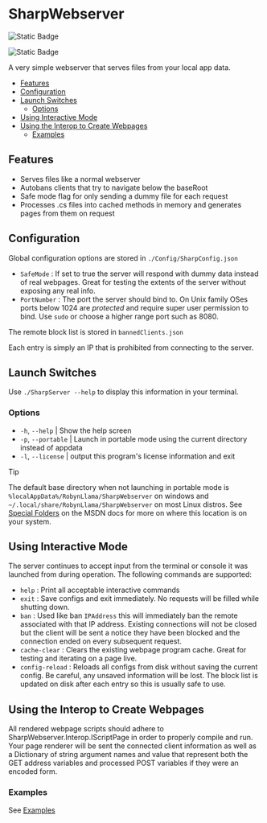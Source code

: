 # SharpWebserver

![Static Badge](https://img.shields.io/badge/Language-C%23-blue?style=flat-square&logo=sharp)

![Static Badge](https://img.shields.io/badge/License-GPLv3-orange?style=flat-square&logo=gnuemacs)

A very simple webserver that serves files from your local app data.

- [Features](#features)
- [Configuration](#configuration)
- [Launch Switches](#launch-switches)
  - [Options](#options)
- [Using Interactive Mode](#using-interactive-mode)
- [Using the Interop to Create Webpages](#using-the-interop-to-create-webpages)
  - [Examples](#examples)

## Features

- Serves files like a normal webserver
- Autobans clients that try to navigate below the baseRoot
- Safe mode flag for only sending a dummy file for each request
- Processes .cs files into cached methods in memory and generates pages from them on request

## Configuration

Global configuration options are stored in `./Config/SharpConfig.json`

- `SafeMode` : If set to true the server will respond with dummy data instead of real webpages. Great for testing the extents of the server without exposing any real info.
- `PortNumber` : The port the server should bind to. On Unix family OSes ports below 1024 are *protected* and require super user permission to bind. Use `sudo` or choose a higher range port such as 8080.

The remote block list is stored in `bannedClients.json`

Each entry is simply an IP that is prohibited from connecting to the server.

## Launch Switches

Use `./SharpServer --help` to display this information in your terminal.

### Options

- `-h`, `--help`          | Show the help screen
- `-p`, `--portable`      | Launch in portable mode using the current directory instead of appdata
- `-l`, `--license`       | output this program's license information and exit
  
> [!TIP]
>
> The default base directory when not launching in portable mode is `%localAppData%/RobynLlama/SharpWebserver` on windows and `~/.local/share/RobynLlama/SharpWebserver` on most Linux distros. See [Special Folders](https://learn.microsoft.com/en-us/dotnet/api/system.environment.getfolderpath?view=net-8.0) on the MSDN docs for more on where this location is on your system.

## Using Interactive Mode

The server continues to accept input from the terminal or console it was launched from during operation. The following commands are supported:

- `help` : Print all acceptable interactive commands
- `exit` : Save configs and exit immediately. No requests will be filled while shutting down.
- `ban` : Used like ban `IPAddress` this will immediately ban the remote associated with that IP address. Existing connections will not be closed but the client will be sent a notice they have been blocked and the connection ended on every subsequent request.
- `cache-clear` : Clears the existing webpage program cache. Great for testing and iterating on a page live.
- `config-reload` : Reloads all configs from disk without saving the current config. Be careful, any unsaved information will be lost. The block list is updated on disk after each entry so this is usually safe to use.

## Using the Interop to Create Webpages

All rendered webpage scripts should adhere to SharpWebserver.Interop.IScriptPage in order to properly compile and run. Your page renderer will be sent the connected client information as well as a Dictionary of string argument names and value that represent both the GET address variables and processed POST variables if they were an encoded form.

### Examples

See [Examples](src/ExamplePages/README.md)
